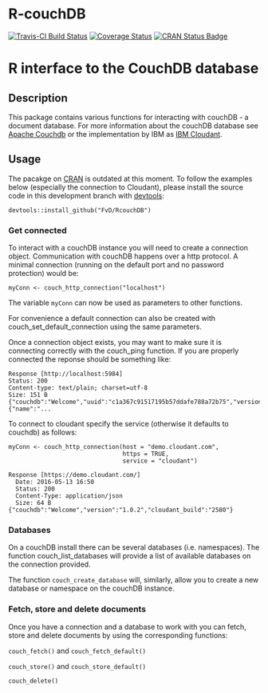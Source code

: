 # R-couchDB
[![Travis-CI Build Status](https://travis-ci.org/FvD/RcouchDB.svg?branch=master)](https://travis-ci.org/FvD/RcouchDB) 
[![Coverage Status](https://img.shields.io/codecov/c/github/FvD/RcouchDB/master.svg)](https://codecov.io/github/FvD/RcouchDB?branch=master) 
[![CRAN Status Badge](http://www.r-pkg.org/badges/version/couchDB)](https://cran.r-project.org/web/packages/couchDB)

# R interface to the CouchDB database

## Description
This package contains various functions for interacting with couchDB - a
document database.  For more information about the couchDB database see [Apache
Couchdb](http://couchdb.apache.org) or the implementation by IBM as [IBM
Cloudant](http://cloudant.com).

## Usage
The pacakge on [CRAN](https://cran.r-project.org/web/packages/couchDB/index.html) 
is outdated at this moment. To follow the examples below (especially the
connection to Cloudant), please install the source code in this development branch with 
[devtools](https://cran.r-project.org/web/packages/devtools/index.html):

    devtools::install_github("FvD/RcouchDB")
    
### Get connected

To interact with a couchDB instance you will need to create a connection
object. Communication with couchDB happens over a http protocol. A minimal
connection (running on the default port and no password protection) would be:

    myConn <- couch_http_connection("localhost")

The variable `myConn` can now be used as parameters to other functions.

For convenience a default connection can also be created with
couch_set_default_connection using the same parameters.

Once a connection object exists, you may want to make sure it is connecting
correctly with the couch_ping function. If you are properly connected the
reponse should be something like:

```
Response [http://localhost:5984]
Status: 200
Content-type: text/plain; charset=utf-8
Size: 151 B
{"couchdb":"Welcome","uuid":"c1a367c91517195b57ddafe788a72b75","version":"1.4.0","vendor"
{"name":"...
```

To connect to cloudant specify the service (otherwise it defaults to couchdb) as follows:

    myConn <- couch_http_connection(host = "demo.cloudant.com",
                                    https = TRUE,
                                    service = "cloudant")

```
Response [https://demo.cloudant.com/]
  Date: 2016-05-13 16:50
  Status: 200
  Content-Type: application/json
  Size: 64 B
{"couchdb":"Welcome","version":"1.0.2","cloudant_build":"2580"}
```

### Databases

On a couchDB install there can be several databases (i.e. namespaces). The
function couch_list_databases will provide a list of available databases on the
connection provided.

The function `couch_create_database` will, similarly, allow you to create a new
database or namespace on the couchDB instance.

### Fetch, store and delete documents

Once you have a connection and a database to work with you can fetch, store and
delete documents by using the corresponding functions:

`couch_fetch()` and `couch_fetch_default()`

`couch_store()` and `couch_store_default()`

`couch_delete()`

